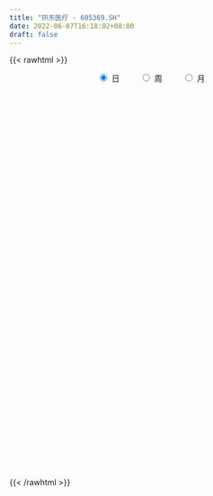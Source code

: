 ```yaml
---
title: "拱东医疗 - 605369.SH"
date: 2022-06-07T16:18:02+08:00
draft: false
---
```

{{< rawhtml >}}
    <div style="text-align: center">
        <label style="padding: 1rem;"><input style="margin-right: .5rem" type="radio" name="period" value="D" checked onclick="period_change(this)">日</label>
        <label style="padding: 1rem;"><input style="margin-right: .5rem" type="radio" name="period" value="W" onclick="period_change(this)">周</label>
        <label style="padding: 1rem;"><input style="margin-right: .5rem" type="radio" name="period" value="M" onclick="period_change(this)">月</label>
    </div>
    <div id="chart" style="height: 700px;"></div> 
    <script type="text/javascript">
        const D_v = [1142.6,1185.0,694.82,588.0,814.0,802.09,117603.72,66222.2,19959.0,67536.35,41932.9,37012.88,41382.17,48782.97,38833.4,29969.58,29676.24,22825.27,33069.15,36908.28,24056.22,26431.62,37462.7,40951.15,24761.29,27500.33,28787.0,18300.2,11248.0,15720.93,12581.15,19505.34,22812.45,18770.22,17239.33,14287.0,16188.94,22893.97,24198.86,12483.0,40494.05,28381.08,20302.55,12666.1,16524.04,8922.56,20833.8,10535.98,8396.98,12988.0,13394.0,8745.05,8777.05,8335.52,6508.28,6665.0,9018.52,12839.93,15386.0,12711.0,19374.0,11876.45,9723.22,27213.0,14856.0,17685.0,13622.0,15555.0,7321.23,6101.0,5815.23,8555.0,8159.0,8433.0,13809.0,7676.99,7349.0,5157.0,6199.25,22229.0,14642.0,10004.0,7385.0,5079.0,7742.0,16546.05,13286.0,9068.0,5765.0,5496.0,9099.0,5265.0,5439.0,5001.0,5481.0,8535.0,7320.0,9126.0,11624.0,9668.0,9823.0,11544.0,6812.76,18855.27,15903.0,9852.0,13140.0,12528.0,9685.0,16625.05,15174.0,29029.0,15538.0,10978.0,9025.0,9348.0,5173.0,6962.0,26172.0,19496.05,30215.99,14423.94,17869.05,14403.0,12132.0,13037.0,22497.76,12077.76,8648.0,14598.0,6980.0,10911.0,7917.0,23448.0,24414.0,25815.0,30642.55,35755.76,15447.0,24679.0,30457.0,34905.7,56353.38,34209.8,38366.0,44270.2,43423.38,28863.8,35872.38,23662.0,33808.9,28514.4,23522.6,16578.6,16334.2,13391.4,20105.4,23529.8,14804.1,12004.4,10776.1,25603.56,32958.76,32240.18,20680.62,19793.6,20377.66,22843.7,21720.9,23427.9,22626.96,21288.3,23026.0,21104.6,38496.8,25718.4,15410.2,12369.6,19241.31,15819.13,20985.31,20231.26,17720.8,13150.0,16367.6,16549.2,16242.66,8915.2,9312.8,12199.6,11797.0,10448.2,14255.8,19085.8,15414.6,10982.8,19761.4,13076.4,11642.2,17898.71,9222.0,5860.8,5643.0,7744.8,13956.85,10929.2,11703.0,8055.65,11110.8,7031.0,6183.4,5060.6,4953.9,11477.6,15164.4,9197.6,9415.4,10059.5,13698.34,5888.2,6632.2,4527.0,12084.54,14871.94,10041.63,11491.6,10345.6,10253.2,23646.98,14765.89,7460.0,8825.2,5346.6,7824.2,15715.58,7035.8,13733.8,5013.4,4074.4,6824.72,3908.2,3775.39,2437.99,7795.52,3628.1,3662.0,7221.99,2238.59,2103.4,4453.8,2347.02,3079.6,2796.6,3103.8,3140.1,1750.72,2238.6,5453.85,6605.61,4085.4,4798.8,4871.0,8133.0,9496.07,4996.27,3027.2,2087.0,1519.0,2057.8,8759.0,3416.6,3618.6,3012.8,2086.2,1520.4,2755.2,2319.8,4800.4,7273.92,5250.0,5535.3,17491.13,11420.82,5782.22,8832.4,6421.54,3341.8,3542.0,5889.0,6518.31,9692.6,4079.35,3324.1,23150.12,34768.48,26669.23,16940.23,13131.52,11468.21,5541.61,9678.36,11978.42,8287.05,11029.0,15473.4,11025.0,7154.0,8236.6,7449.0,6035.7,6096.7,6916.0,3840.6,11042.14,13683.0,13679.2,7906.48,7836.0,15140.8,17876.1,15265.5,13454.8,11370.8,9858.0,11168.2,12871.0,16384.8,6445.8,3991.0,6241.54,4913.0,5116.4,3399.4,3274.0,2949.6,4234.13,6906.0,2189.2,1718.73,3496.33,7543.2,6126.81,5815.0,4381.62,2709.6,2150.2,4396.09,6799.2,4309.4,2996.8,3149.4,2336.8,4563.4,6035.81,9415.73,8811.7,4757.5,8450.4,11348.67,5942.4,5711.1,12260.33,4264.36,1743.4,1725.8,5585.8,2728.6,2184.73,2923.93,2255.53,1878.0,1424.0,1716.4,2121.4,2891.4,3582.39,3262.6,1973.4,2992.2,2198.2,2518.2,6396.6,3196.4,5507.0,11468.8,17375.46,5292.0,4480.41,5144.14,2626.0,2802.47,6445.8,5918.4,1929.2,2090.0,2717.0,1381.0,2018.0,3821.76,2250.0,4782.6,2181.69,2448.8,2937.42,2807.0,2344.4,2767.71,1693.91,1972.0,2386.0,1357.4,1144.0,3566.48,2754.92]
const D_histogram = [0.0,0.291008547,0.777215146,1.391055927,2.0846460098,2.8254015401,3.5932060033,3.3460947922,2.5192357809,1.5350841801,0.695080592,0.1557167884,-0.0996456674,-0.1359463502,-0.2714086295,-0.5104433258,-0.5684049128,-0.6993542458,-0.6416778039,-0.5732726833,-0.5852998327,-0.6930009422,-0.5101042456,-0.4783234991,-0.4390886669,-0.3783687953,-0.5534775331,-0.7491717731,-0.8054036173,-0.8696334218,-0.8282279446,-0.9187299218,-0.7730023252,-0.652928517,-0.5128970127,-0.4469383544,-0.3353959774,-0.1505876313,-0.1972365225,-0.2341773321,-0.0200559459,0.2189939141,0.3004556023,0.2724453322,0.0815792271,-0.0515706695,-0.3041827297,-0.4518097982,-0.4859369122,-0.3796575349,-0.3374989166,-0.262942254,-0.1841517426,-0.2353298272,-0.3111436684,-0.3160286687,-0.3661015551,-0.2266106598,-0.0299839011,0.0148022442,0.185397957,0.1925487278,0.1832336855,-0.0162969382,-0.1860698036,-0.4472062492,-0.6870814755,-1.0162762529,-1.1349072021,-1.1427496116,-0.9983641615,-0.79576752,-0.6529221664,-0.4616303745,-0.4952851588,-0.4372954148,-0.3430531886,-0.2519450602,-0.1733848949,0.1233309656,0.3705539951,0.4733959143,0.45119267,0.4311593678,0.4125536225,0.5442110263,0.5315266289,0.505682617,0.4373311082,0.3021652219,0.0919513502,0.0427056191,0.0891776882,0.0334602641,-0.0202835309,0.0130362385,0.0863858409,0.182697899,0.2955952563,0.3657090759,0.4976717848,0.5052712584,0.5176115892,0.6797919122,0.6635472972,0.6579766901,0.7989257398,0.8259423717,0.7980331011,0.5330395157,0.5035413751,0.3871968827,0.0837890962,-0.2369128575,-0.3385899411,-0.4985485012,-0.5974468007,-0.5475048054,-0.1950444739,0.0296916394,0.5001194172,0.7432771081,0.7185027697,0.5401329873,0.452939558,0.4092014139,0.5701971259,0.6028024377,0.5371739384,0.2851932645,0.1172319964,0.0953475688,-0.052305234,0.1560123712,0.46321213,0.6250529959,1.0107090446,1.0144354685,-0.7623755207,-1.9948645962,-2.3920017865,-2.1595140752,-1.9423445528,-1.7002520819,-1.0544081898,-0.6764352048,-0.1100210641,0.1430114554,0.2638896609,0.4130606876,0.2278648345,-0.1558022486,-0.3823854412,-0.500314802,-0.5000618406,-0.5177817969,-0.306617905,0.0255098767,0.2404880763,0.2381189898,0.2975752398,0.7685116002,1.4307117386,2.0918548375,2.1538666956,2.2648785977,2.3254218041,2.441584824,2.7596444008,2.4665279972,2.5754668747,2.8450533676,3.5023151917,2.9101898453,1.9939783933,1.2059383511,0.5521116884,0.0358453241,-0.0570652268,-0.1183020305,0.4564429982,0.8153462612,0.9487301922,0.7031411844,0.136202542,-0.1541042218,0.0470418381,-0.1034562608,-0.5032471943,-0.6836354858,-0.7288937654,-0.7734897373,-1.5972507652,-1.4183602512,-1.1104827231,-1.1878343038,-0.8189433417,-0.7851608684,-0.5963622593,-0.723544433,-1.0206775601,-1.1447776906,-1.2719247618,-1.3544031179,-1.7518323528,-1.8814981391,-2.4448989462,-2.6898359659,-2.4845372499,-2.1399849862,-2.1029654665,-1.980156746,-1.8131597943,-1.8643189828,-2.1161208111,-2.2580403902,-1.8858179537,-1.3016439363,-0.4929404003,0.0048762451,0.4310608585,0.6250127294,0.9081499907,1.4159839481,1.6748730084,1.4195531386,0.9037782218,0.4233170529,0.749918153,0.2744232543,-0.2047056963,-0.7058396445,-1.1424709235,-1.3944794689,-1.0421303442,-0.9020741887,-0.2538921847,0.0807634706,0.1890542496,-0.0063588647,-0.1125587826,-0.2087101858,-0.28475097,0.094875731,0.0150204232,0.1548439741,0.3238433664,0.2941248717,0.3111345401,0.3526408191,0.3127095659,0.1784430143,0.0389057634,-0.1554212114,-0.2069840435,-0.2973546969,-0.3364348002,-0.4279817332,-0.6270496166,-0.7827275295,-0.6325921969,-0.6162959024,-0.2378896463,-0.2880764724,-0.2609088235,-0.2020408134,-0.1112510348,-0.0930274728,-0.0948650482,-0.0872660047,-0.2628520138,-0.3596563916,-0.2754667962,-0.1913855799,-0.1636742475,-0.0172971705,0.0707407708,0.3299493656,0.8544119381,1.1538438388,1.2964570219,1.9359779942,2.0130025143,1.8386057448,1.5907084975,1.3520609293,1.177140985,0.9790896771,0.6419499714,0.5280420694,0.5486084367,0.395861503,0.2583764729,0.8001411356,1.8031546579,2.4189111333,2.3954949639,2.4139491069,2.0584224899,1.7996114984,1.7723442979,1.7076283084,1.6080916295,1.8258781697,1.6264542635,1.8047110931,1.65038122,1.2612886405,0.7897985601,0.1396079908,-0.283136104,-0.5615747155,-0.8287776105,-0.4374180752,-1.1569854525,-1.7430778803,-2.0506316986,-2.2636385378,-2.1547235192,-1.1996359901,-0.4781893425,0.0262628298,0.726858265,0.8157587576,0.2179889841,0.6023192507,-0.2119474157,-0.6947134001,-1.2606223622,-1.5901958038,-1.631398526,-1.9129180369,-1.7675412518,-1.7340724858,-1.56433116,-1.0937004106,-1.108873001,-1.0780469039,-1.0111668222,-0.6184798557,0.2017480177,0.6051252024,0.7872448604,0.5059985541,0.4488822223,0.3682913295,-0.0893028797,0.0935999088,0.3605512677,0.3201132805,0.0584055273,-0.2365063576,-0.4168921036,-0.9254363624,-1.7021552919,-2.3470938082,-2.3054903455,-1.5458751337,-0.9845323862,-0.9313862849,-0.9230152302,-0.5606901172,-0.5015796398,-0.411111866,-0.4758267483,-0.0972617706,0.141296891,0.1490865884,0.3241931752,0.3811014712,0.4940906281,0.5075456438,0.5626897766,0.5925655388,0.7849290276,0.7481753323,0.4161508315,0.2052452848,0.2410253102,0.1124624669,-0.0054104754,-0.5577535922,-1.0988320999,-1.6281467208,-2.6483161523,-3.1252898228,-3.6515067558,-4.0941850017,-3.7799654159,-3.3508288646,-2.7305063219,-1.6292738408,-0.6309902832,-0.0059499973,0.4347213397,0.9023063564,1.2051153051,1.3407148183,1.1660645347,1.0421315111,0.8685929594,0.6098151451,0.4763507834,0.5894380547,0.297764651,0.2373426159,0.4010721262,0.429040552,0.6343158436,0.875975729,0.9394284583,0.7874377478,0.9890456759,1.2348099517]
const D_fast = [0.0,0.3637606838,1.0442710692,2.005875832,3.2206274173,4.6677333326,6.3338392966,6.9232517836,6.7262017175,6.1258211618,5.4595877217,4.9591531151,4.6788792425,4.6085919721,4.4052775354,4.0386320078,3.8385691925,3.5327812981,3.430038289,3.3551252388,3.1967731311,2.9158217861,2.9711924213,2.8833922931,2.8128549585,2.7789826314,2.4655045103,2.082517327,1.8249345785,1.5432964186,1.3776449095,1.0574604519,1.0099374672,0.9667791462,0.9785863973,0.932810467,0.9605038496,1.1076652879,1.0117072661,0.9162221235,1.1253295232,1.4191278618,1.5757034505,1.6158045135,1.4453332151,1.2992906512,0.9706329086,0.7100533904,0.5544420484,0.565807042,0.5235909311,0.5324120302,0.565164606,0.4551540645,0.3015543062,0.2176621388,0.0760638636,0.158902094,0.3480328774,0.3965195838,0.6134647858,0.6687527386,0.7052461176,0.5016412594,0.2853509431,-0.0875870648,-0.49923266,-1.0824965006,-1.4848542503,-1.7783840627,-1.883589653,-1.8799348915,-1.9003200795,-1.8244358813,-1.9819119552,-2.0332460649,-2.0247671359,-1.9966452725,-1.9614313309,-1.633882729,-1.2940212007,-1.072830303,-0.9822353797,-0.8944788401,-0.8099461797,-0.5422360193,-0.4220387595,-0.3214621171,-0.2804808489,-0.3401054297,-0.5273314639,-0.5659007902,-0.497134299,-0.5444866572,-0.6033013349,-0.5667225059,-0.4717764432,-0.3297899104,-0.1429937391,0.0185473495,0.2749280047,0.4088452928,0.550588521,0.882716822,1.0323590313,1.1912825967,1.5319630813,1.7654653062,1.9370643109,1.8053306044,1.9017178075,1.8821725358,1.5997120234,1.2197818553,1.0334572865,0.7488616011,0.5006016014,0.4136673954,0.7173666084,0.9495256316,1.5449832636,1.9739602316,2.1288115856,2.0854750501,2.1115165103,2.1700787197,2.4736237132,2.6569296344,2.7255946196,2.5449122619,2.4062589929,2.4082114575,2.2474823461,2.4948030441,2.9178058355,3.2359099503,3.8742432602,4.1315785512,2.1641736819,0.4329684573,-0.5621691796,-0.8695599872,-1.1379766029,-1.3209471525,-0.9387053079,-0.7298411241,-0.1909322494,0.0978531339,0.2847037547,0.5371399532,0.4089103087,-0.0137073365,-0.3358868894,-0.5788949507,-0.7036574494,-0.8508228549,-0.7163134393,-0.3778081884,-0.1027079697,-0.0455473088,0.0883027511,0.7513670117,1.7712450846,2.9553518929,3.5558304249,4.2330619764,4.8749606339,5.6015198597,6.6094905368,6.9330061324,7.6858117286,8.6666615635,10.1995021855,10.3349243004,9.9172074468,9.4306519923,8.9148532517,8.4075482184,8.3003713608,8.2095590494,8.8984148277,9.461154656,9.831721135,9.7619174233,9.2290294165,8.9001965973,9.1131031167,8.9367409525,8.4111382205,8.0598410575,7.8323593366,7.5943909303,6.3713172111,6.1956176623,6.2258745097,5.8515643529,6.0157194797,5.8532117359,5.8929197801,5.5848514982,5.032548981,4.6222544279,4.1771261663,3.7560470307,2.9206597076,2.3206193865,1.1459938428,0.2285978317,-0.1872377648,-0.3776817476,-0.8664035946,-1.2386340605,-1.5249270574,-2.0421659916,-2.8229980227,-3.5294276993,-3.6286597513,-3.369896718,-2.684428282,-2.1853925754,-1.6514427474,-1.3012376941,-0.7910629351,0.0707670093,0.7483743217,0.8479427366,0.5581123752,0.1834804696,0.6975611079,0.2906720228,-0.2396333518,-0.9172272111,-1.639476221,-2.2401046337,-2.148288095,-2.2337504867,-1.6490415288,-1.2941950059,-1.1386406646,-1.335643495,-1.4699831086,-1.6183120582,-1.7655405849,-1.3621949511,-1.4382951531,-1.2597606088,-1.0098003748,-0.9659876515,-0.8711943482,-0.7415278643,-0.7032817261,-0.7929375241,-0.9227483342,-1.1559306118,-1.2592394548,-1.4239487825,-1.5471375858,-1.7456799521,-2.1015102397,-2.4528700349,-2.4608827515,-2.5986604327,-2.2797265881,-2.4019325323,-2.4399920894,-2.4316342826,-2.3686572627,-2.3736905689,-2.3992444063,-2.413461864,-2.6547608766,-2.8414793522,-2.8261564559,-2.7899216345,-2.8031288641,-2.6610760797,-2.5553529457,-2.2136570094,-1.4755914524,-0.8876985921,-0.4209711534,0.7025443174,1.2828194661,1.5680741328,1.7178540098,1.817221674,1.9365869759,1.9833080873,1.8066558745,1.8247584898,1.9824769663,1.9286954084,1.8558044965,2.5976044431,4.0514066298,5.2718908886,5.8473484601,6.4692898799,6.6283688853,6.8194607684,7.2352796424,7.5974707301,7.8999569585,8.5742130411,8.7814027008,9.4108373037,9.6691027356,9.5953323162,9.3212918758,8.7060033043,8.2124751835,7.7936428931,7.3192455955,7.601250612,6.5924368715,5.5705749737,4.7503632307,3.9714467571,3.5416808959,4.1968594275,4.7987587394,5.3097766192,6.1920866206,6.4849268026,5.9416542751,6.4765643544,5.6093108342,4.9528664997,4.071801947,3.3446795545,2.8956272008,2.1358781806,1.8393696528,1.4393202973,1.2179788331,1.4151844799,1.1227936392,0.8841080104,0.6981963865,0.936263389,1.8069282669,2.3615867523,2.7405176254,2.5857709575,2.6408751813,2.6523571209,2.1724371918,2.3787399575,2.7358291333,2.7754194662,2.5283130948,2.1742746205,1.8896658486,1.1497624992,-0.0524952532,-1.2842072216,-1.8189763453,-1.4458299169,-1.130620266,-1.3103207359,-1.5327034888,-1.310550905,-1.3768353376,-1.3891455303,-1.5728170997,-1.2185675646,-0.9446846802,-0.8996233357,-0.6434684552,-0.4912847914,-0.2547729774,-0.1144315508,0.0813850262,0.2594021731,0.6479979187,0.7982880565,0.5703012636,0.4107070382,0.506743391,0.4062961645,0.2870706033,-0.4047109116,-1.2204974442,-2.1568487453,-3.8390972149,-5.0973933411,-6.5364869631,-8.0027114594,-8.6334832276,-9.0420538924,-9.1043579302,-8.4104439093,-7.5699079224,-6.9463551359,-6.397003464,-5.7038418582,-5.0997540832,-4.6289758654,-4.5121100153,-4.3755101611,-4.331900473,-4.4382245011,-4.4526011669,-4.1921543819,-4.4093866229,-4.410473004,-4.1464754621,-4.0112468984,-3.6473926459,-3.1867388282,-2.8884289844,-2.8435602579,-2.3946909109,-1.8402241471]
const D_slow = [0.0,0.0727521368,0.2670559232,0.614819905,1.1359814074,1.8423317925,2.7406332933,3.5771569914,4.2069659366,4.5907369816,4.7645071296,4.8034363267,4.7785249099,4.7445383223,4.6766861649,4.5490753335,4.4069741053,4.2321355439,4.0717160929,3.9283979221,3.7820729639,3.6088227283,3.4812966669,3.3617157921,3.2519436254,3.1573514266,3.0189820433,2.8316891001,2.6303381958,2.4129298403,2.2058728542,1.9761903737,1.7829397924,1.6197076632,1.49148341,1.3797488214,1.295899827,1.2582529192,1.2089437886,1.1503994556,1.1453854691,1.2001339476,1.2752478482,1.3433591813,1.363753988,1.3508613207,1.2748156382,1.1618631887,1.0403789606,0.9454645769,0.8610898477,0.7953542842,0.7493163486,0.6904838918,0.6126979747,0.5336908075,0.4421654187,0.3855127538,0.3780167785,0.3817173396,0.4280668288,0.4762040108,0.5220124321,0.5179381976,0.4714207467,0.3596191844,0.1878488155,-0.0662202477,-0.3499470482,-0.6356344511,-0.8852254915,-1.0841673715,-1.2473979131,-1.3628055067,-1.4866267964,-1.5959506501,-1.6817139473,-1.7447002123,-1.788046436,-1.7572136946,-1.6645751959,-1.5462262173,-1.4334280498,-1.3256382078,-1.2224998022,-1.0864470456,-0.9535653884,-0.8271447342,-0.7178119571,-0.6422706516,-0.6192828141,-0.6086064093,-0.5863119873,-0.5779469213,-0.583017804,-0.5797587444,-0.5581622841,-0.5124878094,-0.4385889953,-0.3471617264,-0.2227437802,-0.0964259656,0.0329769317,0.2029249098,0.3688117341,0.5333059066,0.7330373416,0.9395229345,1.1390312098,1.2722910887,1.3981764325,1.4949756531,1.5159229272,1.4566947128,1.3720472275,1.2474101022,1.0980484021,0.9611722007,0.9124110823,0.9198339921,1.0448638464,1.2306831235,1.4103088159,1.5453420627,1.6585769522,1.7608773057,1.9034265872,2.0541271966,2.1884206812,2.2597189974,2.2890269965,2.3128638887,2.2997875802,2.338790673,2.4545937055,2.6108569544,2.8635342156,3.1171430827,2.9265492025,2.4278330535,1.8298326069,1.2899540881,0.8043679499,0.3793049294,0.1157028819,-0.0534059193,-0.0809111853,-0.0451583215,0.0208140938,0.1240792657,0.1810454743,0.1420949121,0.0464985518,-0.0785801487,-0.2035956088,-0.3330410581,-0.4096955343,-0.4033180651,-0.343196046,-0.2836662986,-0.2092724886,-0.0171445886,0.3405333461,0.8634970554,1.4019637293,1.9681833787,2.5495388298,3.1599350358,3.849846136,4.4664781353,5.1103448539,5.8216081958,6.6971869938,7.4247344551,7.9232290534,8.2247136412,8.3627415633,8.3717028943,8.3574365876,8.32786108,8.4419718295,8.6458083948,8.8829909429,9.058776239,9.0928268745,9.054300819,9.0660612786,9.0401972133,8.9143854148,8.7434765433,8.561253102,8.3678806676,7.9685679763,7.6139779135,7.3363572327,7.0393986568,6.8346628214,6.6383726043,6.4892820394,6.3083959312,6.0532265412,5.7670321185,5.4490509281,5.1104501486,4.6724920604,4.2021175256,3.5908927891,2.9184337976,2.2972994851,1.7623032386,1.2365618719,0.7415226854,0.2882327369,-0.1778470088,-0.7068772116,-1.2713873091,-1.7428417976,-2.0682527817,-2.1914878817,-2.1902688204,-2.0825036058,-1.9262504235,-1.6992129258,-1.3452169388,-0.9264986867,-0.571610402,-0.3456658466,-0.2398365833,-0.0523570451,0.0162487685,-0.0349276556,-0.2113875667,-0.4970052976,-0.8456251648,-1.1061577508,-1.331676298,-1.3951493442,-1.3749584765,-1.3276949141,-1.3292846303,-1.357424326,-1.4096018724,-1.4807896149,-1.4570706821,-1.4533155763,-1.4146045828,-1.3336437412,-1.2601125233,-1.1823288883,-1.0941686835,-1.015991292,-0.9713805384,-0.9616540976,-1.0005094004,-1.0522554113,-1.1265940855,-1.2107027856,-1.3176982189,-1.4744606231,-1.6701425054,-1.8282905547,-1.9823645303,-2.0418369418,-2.1138560599,-2.1790832658,-2.2295934692,-2.2574062279,-2.2806630961,-2.3043793581,-2.3261958593,-2.3919088627,-2.4818229606,-2.5506896597,-2.5985360547,-2.6394546165,-2.6437789092,-2.6260937165,-2.5436063751,-2.3300033906,-2.0415424309,-1.7174281754,-1.2334336768,-0.7301830482,-0.270531612,0.1271455123,0.4651607447,0.7594459909,1.0042184102,1.1647059031,1.2967164204,1.4338685296,1.5328339053,1.5974280236,1.7974633075,2.248251972,2.8529797553,3.4518534963,4.055340773,4.5699463955,5.01984927,5.4629353445,5.8898424216,6.291865329,6.7483348714,7.1549484373,7.6061262106,8.0187215156,8.3340436757,8.5314933157,8.5663953135,8.4956112875,8.3552176086,8.148023206,8.0386686872,7.749422324,7.313652854,6.8009949293,6.2350852949,5.6964044151,5.3964954176,5.2769480819,5.2835137894,5.4652283556,5.669168045,5.7236652911,5.8742451037,5.8212582498,5.6475798998,5.3324243092,4.9348753583,4.5270257268,4.0487962175,3.6069109046,3.1733927831,2.7823099931,2.5088848905,2.2316666402,1.9621549143,1.7093632087,1.5547432448,1.6051802492,1.7564615498,1.9532727649,2.0797724034,2.191992959,2.2840657914,2.2617400715,2.2851400487,2.3752778656,2.4553061857,2.4699075675,2.4107809781,2.3065579522,2.0751988616,1.6496600386,1.0628865866,0.4865140002,0.1000452168,-0.1460878798,-0.378934451,-0.6096882585,-0.7498607878,-0.8752556978,-0.9780336643,-1.0969903514,-1.121305794,-1.0859815713,-1.0487099241,-0.9676616303,-0.8723862626,-0.7488636055,-0.6219771946,-0.4813047504,-0.3331633657,-0.1369311088,0.0501127242,0.1541504321,0.2054617533,0.2657180809,0.2938336976,0.2924810787,0.1530426807,-0.1216653443,-0.5287020245,-1.1907810626,-1.9721035183,-2.8849802072,-3.9085264577,-4.8535178117,-5.6912250278,-6.3738516083,-6.7811700685,-6.9389176393,-6.9404051386,-6.8317248037,-6.6061482146,-6.3048693883,-5.9696906837,-5.67817455,-5.4176416723,-5.2004934324,-5.0480396461,-4.9289519503,-4.7815924366,-4.7071512739,-4.6478156199,-4.5475475883,-4.4402874503,-4.2817084894,-4.0627145572,-3.8278574426,-3.6309980057,-3.3837365867,-3.0750340988]
const D_data = [['2020-09-16', 37.98, 45.58, 37.98, 45.58],['2020-09-17', 50.14, 50.14, 50.14, 50.14],['2020-09-18', 55.15, 55.15, 55.15, 55.15],['2020-09-21', 60.67, 60.67, 60.67, 60.67],['2020-09-22', 66.74, 66.74, 66.74, 66.74],['2020-09-23', 73.41, 73.41, 73.41, 73.41],['2020-09-24', 80.75, 80.75, 73.41, 80.75],['2020-09-25', 75.0, 72.68, 72.68, 76.15],['2020-09-28', 65.5, 65.41, 65.41, 67.39],['2020-09-29', 59.12, 60.78, 59.12, 63.1],['2020-09-30', 59.5, 59.2, 57.77, 60.6],['2020-10-09', 59.3, 60.25, 59.01, 61.44],['2020-10-12', 60.21, 62.36, 59.49, 63.24],['2020-10-13', 62.0, 64.9, 60.91, 66.48],['2020-10-14', 63.9, 63.7, 63.1, 66.38],['2020-10-15', 64.37, 61.73, 61.51, 64.87],['2020-10-16', 62.11, 63.4, 61.61, 63.97],['2020-10-19', 63.68, 62.08, 61.93, 63.83],['2020-10-20', 61.64, 64.3, 61.64, 65.0],['2020-10-21', 64.5, 64.86, 64.1, 67.4],['2020-10-22', 64.47, 64.09, 64.02, 65.68],['2020-10-23', 64.51, 62.58, 61.7, 65.22],['2020-10-26', 62.5, 66.45, 62.0, 66.5],['2020-10-27', 67.8, 65.23, 65.1, 68.19],['2020-10-28', 65.08, 65.62, 63.92, 66.2],['2020-10-29', 64.74, 66.29, 64.31, 67.55],['2020-10-30', 65.94, 63.09, 62.88, 65.96],['2020-11-02', 62.68, 61.72, 61.02, 63.45],['2020-11-03', 61.99, 62.55, 61.32, 62.89],['2020-11-04', 62.68, 61.81, 61.77, 63.19],['2020-11-05', 62.08, 62.72, 62.02, 63.18],['2020-11-06', 62.49, 60.53, 60.02, 62.75],['2020-11-09', 60.4, 63.23, 60.34, 63.38],['2020-11-10', 62.98, 63.3, 62.27, 63.5],['2020-11-11', 62.33, 64.01, 62.28, 64.38],['2020-11-12', 64.6, 63.46, 62.36, 64.6],['2020-11-13', 63.32, 64.39, 62.61, 64.45],['2020-11-16', 64.4, 66.1, 64.0, 66.5],['2020-11-17', 65.8, 63.61, 63.1, 66.1],['2020-11-18', 63.03, 63.5, 62.88, 63.65],['2020-11-19', 63.2, 67.19, 62.5, 69.6],['2020-11-20', 66.85, 68.98, 66.6, 69.6],['2020-11-23', 69.33, 68.26, 68.12, 70.7],['2020-11-24', 67.57, 67.45, 67.0, 68.77],['2020-11-25', 67.48, 65.15, 65.0, 67.49],['2020-11-26', 65.15, 65.2, 64.7, 65.68],['2020-11-27', 64.86, 62.7, 61.61, 65.95],['2020-11-30', 62.52, 62.8, 61.31, 63.3],['2020-12-01', 62.5, 63.51, 62.5, 63.84],['2020-12-02', 63.45, 65.26, 63.22, 65.55],['2020-12-03', 65.07, 64.7, 64.69, 66.5],['2020-12-04', 64.06, 65.3, 63.69, 65.5],['2020-12-07', 65.35, 65.7, 65.0, 66.23],['2020-12-08', 65.16, 64.08, 63.91, 65.98],['2020-12-09', 64.08, 63.3, 63.3, 64.4],['2020-12-10', 63.21, 63.8, 62.9, 64.09],['2020-12-11', 63.75, 62.88, 61.77, 63.79],['2020-12-14', 62.3, 65.32, 62.3, 65.78],['2020-12-15', 65.49, 66.9, 65.1, 67.3],['2020-12-16', 66.2, 65.7, 65.42, 67.7],['2020-12-17', 65.68, 68.0, 65.52, 68.2],['2020-12-18', 68.0, 66.65, 66.51, 68.08],['2020-12-21', 66.97, 66.66, 65.6, 67.29],['2020-12-22', 66.81, 63.85, 63.39, 68.25],['2020-12-23', 63.0, 63.21, 62.36, 63.95],['2020-12-24', 62.94, 60.7, 60.56, 63.57],['2020-12-25', 59.98, 59.19, 58.88, 60.49],['2020-12-28', 59.0, 55.85, 55.69, 59.0],['2020-12-29', 55.84, 56.38, 55.18, 56.76],['2020-12-30', 56.18, 56.44, 55.8, 56.68],['2020-12-31', 56.41, 57.75, 56.04, 57.96],['2021-01-04', 57.95, 58.56, 57.92, 59.86],['2021-01-05', 58.51, 58.0, 57.45, 58.51],['2021-01-06', 57.94, 58.88, 57.72, 59.43],['2021-01-07', 58.86, 55.9, 54.81, 58.88],['2021-01-08', 55.81, 56.52, 54.13, 56.95],['2021-01-11', 56.08, 56.84, 55.13, 57.5],['2021-01-12', 56.49, 56.82, 56.01, 57.45],['2021-01-13', 56.7, 56.7, 55.73, 56.85],['2021-01-14', 59.6, 60.18, 59.01, 62.0],['2021-01-15', 58.01, 60.99, 57.82, 61.0],['2021-01-18', 60.7, 60.24, 60.02, 61.48],['2021-01-19', 60.35, 59.05, 58.98, 60.51],['2021-01-20', 59.08, 59.12, 58.6, 59.68],['2021-01-21', 59.99, 59.19, 59.0, 61.15],['2021-01-22', 59.01, 61.6, 58.0, 61.6],['2021-01-25', 61.98, 60.4, 59.71, 62.98],['2021-01-26', 59.91, 60.42, 59.51, 61.99],['2021-01-27', 60.31, 59.9, 59.4, 60.69],['2021-01-28', 59.6, 58.71, 58.69, 59.88],['2021-01-29', 58.92, 56.9, 56.27, 59.15],['2021-02-01', 56.76, 58.18, 55.81, 58.49],['2021-02-02', 58.18, 59.34, 57.91, 59.67],['2021-02-03', 59.01, 58.0, 57.81, 59.49],['2021-02-04', 57.77, 57.65, 56.51, 57.87],['2021-02-05', 57.67, 58.6, 57.25, 59.77],['2021-02-08', 58.56, 59.35, 58.01, 59.9],['2021-02-09', 59.38, 60.13, 59.02, 60.5],['2021-02-10', 60.1, 61.03, 59.9, 62.08],['2021-02-18', 61.0, 61.2, 60.52, 61.75],['2021-02-19', 61.1, 62.83, 60.91, 62.99],['2021-02-22', 62.64, 62.03, 62.01, 63.86],['2021-02-23', 62.07, 62.55, 61.34, 62.98],['2021-02-24', 62.59, 65.4, 62.42, 67.25],['2021-02-25', 65.64, 64.14, 63.6, 67.32],['2021-02-26', 63.5, 64.81, 63.02, 65.85],['2021-03-01', 65.74, 67.69, 65.12, 67.69],['2021-03-02', 67.76, 67.49, 66.68, 68.5],['2021-03-03', 67.68, 67.6, 66.71, 68.01],['2021-03-04', 67.0, 64.54, 63.6, 67.26],['2021-03-05', 64.09, 67.3, 64.01, 67.5],['2021-03-08', 69.3, 66.38, 66.38, 69.88],['2021-03-09', 65.21, 63.3, 62.71, 65.78],['2021-03-10', 63.66, 61.54, 61.36, 63.97],['2021-03-11', 62.0, 63.11, 61.16, 63.63],['2021-03-12', 63.12, 61.52, 61.1, 63.12],['2021-03-15', 61.25, 61.31, 60.8, 61.52],['2021-03-16', 61.3, 62.73, 61.23, 62.82],['2021-03-17', 62.31, 67.45, 62.18, 68.68],['2021-03-18', 67.85, 67.48, 67.12, 68.88],['2021-03-19', 66.8, 72.8, 66.77, 73.96],['2021-03-22', 72.1, 72.55, 71.08, 72.8],['2021-03-23', 71.88, 70.56, 69.69, 74.38],['2021-03-24', 69.92, 68.8, 67.27, 71.49],['2021-03-25', 68.2, 69.85, 68.2, 70.79],['2021-03-26', 69.9, 70.63, 69.82, 71.25],['2021-03-29', 71.5, 74.17, 70.25, 74.28],['2021-03-30', 74.0, 73.84, 72.68, 74.98],['2021-03-31', 73.07, 73.28, 73.07, 74.5],['2021-04-01', 73.1, 70.73, 69.98, 73.1],['2021-04-02', 70.82, 71.13, 70.5, 71.69],['2021-04-06', 70.86, 72.86, 69.59, 73.0],['2021-04-07', 72.09, 71.17, 70.18, 72.74],['2021-04-08', 72.36, 76.17, 72.0, 78.18],['2021-04-09', 75.94, 79.4, 75.42, 80.18],['2021-04-12', 80.1, 79.65, 78.09, 82.58],['2021-04-13', 79.0, 84.99, 78.18, 85.9],['2021-04-14', 85.08, 82.5, 76.6, 85.18],['2021-04-15', 56.0, 55.9, 55.4, 57.75],['2021-04-16', 54.82, 53.83, 53.08, 55.99],['2021-04-19', 54.03, 58.42, 54.03, 58.82],['2021-04-20', 60.0, 64.26, 58.58, 64.26],['2021-04-21', 66.0, 63.79, 62.58, 68.15],['2021-04-22', 64.31, 63.97, 61.2, 64.86],['2021-04-23', 64.53, 70.37, 63.0, 70.37],['2021-04-26', 72.39, 69.1, 68.7, 74.59],['2021-04-27', 69.86, 73.7, 68.46, 75.5],['2021-04-28', 72.41, 72.0, 69.12, 73.42],['2021-04-29', 71.0, 71.52, 69.99, 75.34],['2021-04-30', 70.13, 72.89, 70.1, 73.36],['2021-05-06', 73.0, 68.88, 66.7, 73.0],['2021-05-07', 69.68, 64.9, 64.6, 70.7],['2021-05-10', 66.22, 65.01, 64.52, 67.87],['2021-05-11', 66.12, 65.08, 62.86, 66.5],['2021-05-12', 64.36, 65.82, 63.8, 68.12],['2021-05-13', 65.71, 65.1, 63.2, 66.35],['2021-05-14', 65.1, 68.11, 64.89, 69.36],['2021-05-17', 68.08, 70.93, 67.0, 72.7],['2021-05-18', 70.0, 71.0, 68.88, 71.68],['2021-05-19', 70.13, 69.0, 68.95, 72.0],['2021-05-20', 69.05, 70.11, 68.18, 70.87],['2021-05-21', 70.05, 77.12, 69.97, 77.12],['2021-05-24', 80.2, 83.5, 76.24, 84.68],['2021-05-25', 86.83, 88.58, 84.86, 90.43],['2021-05-26', 88.04, 84.9, 84.6, 88.46],['2021-05-27', 84.76, 88.0, 84.25, 89.22],['2021-05-28', 86.88, 90.0, 86.03, 92.88],['2021-05-31', 88.11, 93.5, 87.92, 94.9],['2021-06-01', 93.3, 99.8, 92.14, 102.7],['2021-06-02', 99.76, 94.9, 92.38, 101.0],['2021-06-03', 94.7, 102.15, 92.5, 104.3],['2021-06-04', 101.72, 108.15, 101.02, 109.29],['2021-06-07', 105.98, 118.97, 105.12, 118.97],['2021-06-08', 121.4, 107.07, 107.07, 124.8],['2021-06-09', 99.79, 101.98, 99.23, 107.85],['2021-06-10', 101.91, 101.4, 97.16, 104.99],['2021-06-11', 101.9, 101.06, 98.12, 102.98],['2021-06-15', 99.99, 101.04, 99.36, 102.86],['2021-06-16', 101.48, 105.88, 101.48, 109.07],['2021-06-17', 103.23, 106.98, 100.98, 107.94],['2021-06-18', 107.0, 117.68, 106.5, 117.68],['2021-06-21', 116.0, 119.24, 115.0, 125.18],['2021-06-22', 120.52, 119.71, 112.11, 120.87],['2021-06-23', 119.71, 116.6, 113.77, 120.09],['2021-06-24', 115.94, 112.0, 112.0, 119.77],['2021-06-25', 112.14, 114.43, 107.78, 115.4],['2021-06-28', 114.43, 121.6, 113.0, 122.29],['2021-06-29', 119.15, 118.6, 116.38, 122.91],['2021-06-30', 118.42, 115.02, 114.0, 119.0],['2021-07-01', 114.12, 116.98, 114.12, 120.8],['2021-07-02', 116.8, 118.73, 115.1, 121.99],['2021-07-05', 117.5, 119.1, 117.1, 124.0],['2021-07-06', 119.11, 107.19, 107.19, 119.97],['2021-07-07', 106.88, 117.91, 100.0, 117.91],['2021-07-08', 119.8, 120.9, 115.51, 123.0],['2021-07-09', 119.0, 116.8, 114.52, 120.89],['2021-07-12', 117.52, 123.37, 116.57, 126.5],['2021-07-13', 126.53, 120.58, 120.33, 128.6],['2021-07-14', 123.2, 123.51, 117.5, 126.78],['2021-07-15', 125.41, 120.1, 116.09, 125.41],['2021-07-16', 120.0, 117.0, 115.57, 120.15],['2021-07-19', 115.74, 118.0, 115.0, 119.6],['2021-07-20', 118.01, 117.11, 116.97, 119.69],['2021-07-21', 117.3, 116.8, 114.21, 117.3],['2021-07-22', 117.27, 111.0, 107.55, 117.27],['2021-07-23', 110.0, 112.1, 104.0, 112.48],['2021-07-26', 111.65, 103.6, 101.06, 111.65],['2021-07-27', 103.58, 103.8, 103.0, 107.68],['2021-07-28', 103.85, 107.63, 98.1, 109.71],['2021-07-29', 109.0, 109.3, 107.07, 111.33],['2021-07-30', 108.9, 104.99, 104.38, 109.3],['2021-08-02', 108.38, 105.0, 104.31, 108.38],['2021-08-03', 105.0, 104.89, 103.5, 107.33],['2021-08-04', 105.0, 101.0, 100.58, 106.48],['2021-08-05', 101.0, 96.0, 96.0, 101.41],['2021-08-06', 95.77, 94.41, 92.25, 96.98],['2021-08-09', 95.98, 99.6, 95.04, 100.7],['2021-08-10', 99.6, 103.3, 98.23, 104.31],['2021-08-11', 102.94, 108.87, 102.6, 111.88],['2021-08-12', 107.48, 108.01, 107.48, 110.79],['2021-08-13', 108.01, 109.49, 107.12, 110.69],['2021-08-16', 109.5, 108.4, 107.11, 110.28],['2021-08-17', 107.1, 111.17, 107.1, 114.33],['2021-08-18', 109.08, 116.85, 109.08, 118.48],['2021-08-19', 116.39, 116.89, 116.0, 119.87],['2021-08-20', 116.85, 111.59, 111.29, 117.85],['2021-08-23', 113.82, 107.1, 104.5, 114.0],['2021-08-24', 110.42, 105.33, 103.0, 110.42],['2021-08-25', 115.86, 115.48, 107.0, 115.86],['2021-08-26', 115.59, 105.43, 104.51, 115.81],['2021-08-27', 104.16, 102.82, 100.33, 104.5],['2021-08-30', 102.02, 99.5, 98.5, 102.35],['2021-08-31', 99.8, 96.97, 96.97, 101.6],['2021-09-01', 96.0, 96.3, 92.5, 97.84],['2021-09-02', 96.42, 103.03, 96.42, 105.5],['2021-09-03', 104.2, 100.75, 99.65, 104.48],['2021-09-06', 99.01, 108.6, 99.01, 109.8],['2021-09-07', 109.29, 107.07, 106.0, 109.68],['2021-09-08', 107.42, 105.35, 104.18, 108.07],['2021-09-09', 105.35, 101.19, 99.66, 105.35],['2021-09-10', 101.2, 101.25, 100.4, 102.49],['2021-09-13', 101.68, 100.5, 99.03, 101.8],['2021-09-14', 100.5, 99.88, 98.8, 100.97],['2021-09-15', 99.9, 106.13, 98.01, 106.8],['2021-09-16', 105.8, 101.02, 101.0, 105.8],['2021-09-17', 101.02, 103.8, 100.22, 104.44],['2021-09-22', 102.02, 105.0, 101.14, 106.88],['2021-09-23', 104.99, 102.95, 102.0, 105.0],['2021-09-24', 102.38, 103.57, 102.1, 105.3],['2021-09-27', 104.0, 104.14, 102.2, 107.2],['2021-09-28', 104.0, 103.24, 102.75, 105.0],['2021-09-29', 103.24, 101.64, 100.24, 103.98],['2021-09-30', 101.81, 100.78, 100.02, 102.8],['2021-10-08', 100.57, 99.0, 98.36, 101.48],['2021-10-11', 99.01, 99.83, 99.01, 101.88],['2021-10-12', 99.43, 98.6, 98.06, 100.98],['2021-10-13', 98.65, 98.47, 98.16, 100.38],['2021-10-14', 98.16, 96.97, 95.6, 100.0],['2021-10-15', 96.99, 94.21, 93.14, 97.0],['2021-10-18', 93.83, 93.0, 92.23, 94.77],['2021-10-19', 92.3, 96.0, 92.21, 97.2],['2021-10-20', 94.62, 94.0, 93.2, 97.78],['2021-10-21', 93.67, 98.98, 93.5, 100.75],['2021-10-22', 99.55, 93.99, 93.0, 99.88],['2021-10-25', 94.86, 94.37, 93.0, 97.37],['2021-10-26', 94.01, 94.5, 93.52, 95.5],['2021-10-27', 94.13, 94.86, 93.33, 95.2],['2021-10-28', 94.85, 93.84, 93.84, 95.33],['2021-10-29', 93.8, 93.23, 92.6, 94.3],['2021-11-01', 93.14, 92.96, 87.85, 93.72],['2021-11-02', 91.99, 89.73, 89.1, 92.66],['2021-11-03', 89.1, 89.38, 87.99, 89.81],['2021-11-04', 89.39, 91.0, 89.39, 92.49],['2021-11-05', 91.0, 90.9, 90.18, 91.9],['2021-11-08', 91.34, 89.98, 89.33, 91.55],['2021-11-09', 89.64, 91.49, 89.64, 91.78],['2021-11-10', 91.9, 91.04, 90.8, 92.45],['2021-11-11', 91.1, 93.92, 90.68, 94.64],['2021-11-12', 94.3, 99.5, 93.09, 99.86],['2021-11-15', 98.98, 99.41, 96.17, 102.0],['2021-11-16', 98.66, 99.36, 97.82, 102.0],['2021-11-17', 99.15, 108.8, 99.0, 109.3],['2021-11-18', 108.63, 105.14, 103.18, 108.63],['2021-11-19', 104.12, 103.2, 101.52, 106.56],['2021-11-22', 102.32, 102.5, 98.01, 103.8],['2021-11-23', 102.84, 102.52, 102.32, 107.5],['2021-11-24', 101.74, 103.3, 101.48, 103.99],['2021-11-25', 103.3, 102.99, 101.6, 105.12],['2021-11-26', 102.25, 100.6, 99.8, 104.66],['2021-11-29', 102.3, 102.82, 101.02, 104.34],['2021-11-30', 102.99, 104.88, 100.68, 107.2],['2021-12-01', 104.91, 102.94, 102.22, 106.5],['2021-12-02', 103.63, 102.83, 102.4, 104.5],['2021-12-03', 102.83, 113.11, 102.22, 113.11],['2021-12-06', 116.0, 124.42, 115.37, 124.42],['2021-12-07', 121.91, 126.02, 121.01, 129.86],['2021-12-08', 123.27, 122.0, 117.58, 124.42],['2021-12-09', 121.37, 124.98, 119.6, 126.68],['2021-12-10', 124.97, 121.79, 118.28, 125.0],['2021-12-13', 122.62, 123.57, 120.12, 123.7],['2021-12-14', 123.61, 127.88, 121.42, 128.27],['2021-12-15', 128.04, 129.37, 122.88, 132.3],['2021-12-16', 128.73, 130.69, 127.0, 134.6],['2021-12-17', 130.85, 137.3, 129.2, 138.83],['2021-12-20', 137.25, 134.5, 132.16, 145.06],['2021-12-21', 133.36, 141.61, 130.01, 143.0],['2021-12-22', 141.0, 140.01, 138.32, 143.41],['2021-12-23', 140.96, 137.93, 133.5, 141.24],['2021-12-24', 137.48, 136.59, 134.31, 140.48],['2021-12-27', 137.52, 132.9, 131.5, 138.5],['2021-12-28', 133.32, 134.0, 131.63, 136.64],['2021-12-29', 134.02, 134.77, 134.0, 140.97],['2021-12-30', 135.42, 134.05, 132.11, 136.28],['2021-12-31', 133.94, 143.29, 131.8, 145.58],['2022-01-04', 141.0, 128.96, 128.96, 142.89],['2022-01-05', 125.17, 127.0, 123.77, 128.8],['2022-01-06', 126.98, 127.55, 123.8, 130.8],['2022-01-07', 127.7, 126.52, 125.0, 129.88],['2022-01-10', 126.94, 129.35, 126.94, 138.5],['2022-01-11', 128.87, 142.29, 128.87, 142.29],['2022-01-12', 144.65, 144.0, 135.22, 146.62],['2022-01-13', 141.12, 145.18, 139.68, 147.99],['2022-01-14', 144.0, 151.98, 141.43, 154.79],['2022-01-17', 155.29, 147.87, 142.37, 155.29],['2022-01-18', 140.36, 139.11, 138.0, 145.6],['2022-01-19', 139.42, 152.0, 139.0, 153.01],['2022-01-20', 149.0, 136.8, 136.8, 152.0],['2022-01-21', 134.8, 137.89, 134.77, 140.43],['2022-01-24', 136.24, 134.0, 132.16, 136.24],['2022-01-25', 135.0, 134.12, 134.1, 143.9],['2022-01-26', 135.33, 136.11, 131.41, 138.2],['2022-01-27', 137.23, 131.41, 131.31, 138.0],['2022-01-28', 132.38, 135.46, 131.5, 138.68],['2022-02-07', 136.7, 133.62, 132.2, 141.0],['2022-02-08', 133.0, 134.98, 130.66, 135.2],['2022-02-09', 134.88, 139.8, 133.53, 141.06],['2022-02-10', 138.5, 134.4, 132.2, 138.96],['2022-02-11', 133.49, 134.44, 132.2, 134.5],['2022-02-14', 134.43, 134.58, 133.22, 136.0],['2022-02-15', 135.8, 139.49, 133.5, 139.6],['2022-02-16', 139.68, 148.2, 139.68, 149.69],['2022-02-17', 150.63, 146.86, 146.41, 153.5],['2022-02-18', 147.88, 146.5, 140.25, 147.88],['2022-02-21', 145.61, 141.23, 140.89, 145.61],['2022-02-22', 141.62, 143.81, 139.48, 144.5],['2022-02-23', 143.57, 143.79, 143.03, 145.12],['2022-02-24', 142.0, 138.04, 134.01, 142.6],['2022-02-25', 137.99, 145.65, 137.86, 147.5],['2022-02-28', 146.46, 148.44, 143.78, 149.58],['2022-03-01', 147.5, 145.82, 144.61, 149.48],['2022-03-02', 144.0, 142.73, 141.0, 145.77],['2022-03-03', 142.73, 141.08, 140.58, 145.87],['2022-03-04', 141.08, 141.3, 139.0, 143.7],['2022-03-07', 140.05, 135.09, 133.58, 141.1],['2022-03-08', 135.37, 127.45, 124.02, 139.96],['2022-03-09', 125.85, 123.81, 120.26, 128.45],['2022-03-10', 125.91, 129.02, 125.91, 129.88],['2022-03-11', 127.6, 138.69, 124.03, 139.97],['2022-03-14', 140.03, 138.77, 132.0, 140.87],['2022-03-15', 136.92, 133.26, 132.08, 137.03],['2022-03-16', 134.08, 132.05, 124.51, 135.09],['2022-03-17', 132.01, 136.8, 129.12, 138.96],['2022-03-18', 136.7, 133.6, 131.53, 136.7],['2022-03-21', 134.04, 133.9, 131.12, 135.18],['2022-03-22', 133.0, 131.52, 131.0, 133.9],['2022-03-23', 131.94, 137.54, 130.55, 139.0],['2022-03-24', 136.66, 137.32, 136.02, 139.66],['2022-03-25', 137.33, 135.06, 134.0, 138.0],['2022-03-28', 134.33, 137.7, 133.0, 138.03],['2022-03-29', 137.7, 137.0, 136.36, 140.63],['2022-03-30', 136.53, 138.4, 136.0, 139.98],['2022-03-31', 137.99, 137.8, 136.51, 139.38],['2022-04-01', 137.05, 138.86, 136.88, 141.29],['2022-04-06', 137.33, 139.18, 137.33, 142.5],['2022-04-07', 138.61, 142.34, 138.61, 143.92],['2022-04-08', 142.34, 140.5, 140.0, 145.37],['2022-04-11', 140.0, 136.28, 135.5, 140.95],['2022-04-12', 135.91, 136.6, 135.2, 138.69],['2022-04-13', 136.01, 139.43, 136.0, 141.28],['2022-04-14', 138.0, 137.3, 136.33, 140.07],['2022-04-15', 136.93, 136.85, 136.0, 139.0],['2022-04-18', 136.7, 129.39, 127.02, 136.7],['2022-04-19', 129.07, 125.9, 125.55, 130.98],['2022-04-20', 125.9, 122.0, 120.72, 127.81],['2022-04-21', 120.58, 109.8, 109.8, 121.87],['2022-04-22', 105.55, 110.0, 98.82, 117.58],['2022-04-25', 107.27, 103.59, 102.02, 113.26],['2022-04-26', 104.28, 98.41, 98.03, 105.28],['2022-04-27', 96.72, 103.76, 96.0, 103.98],['2022-04-28', 103.97, 103.6, 101.0, 104.47],['2022-04-29', 103.8, 105.54, 103.6, 107.28],['2022-05-05', 107.28, 113.55, 105.36, 115.5],['2022-05-06', 112.0, 116.07, 110.0, 118.8],['2022-05-09', 116.99, 114.55, 113.55, 116.99],['2022-05-10', 113.77, 114.32, 111.54, 115.0],['2022-05-11', 114.45, 116.7, 113.0, 117.57],['2022-05-12', 114.95, 116.65, 114.77, 117.6],['2022-05-13', 115.08, 115.89, 114.88, 121.86],['2022-05-16', 117.66, 112.07, 110.53, 117.66],['2022-05-17', 113.31, 111.99, 111.02, 113.48],['2022-05-18', 112.12, 110.57, 110.0, 113.49],['2022-05-19', 110.89, 108.19, 106.97, 110.89],['2022-05-20', 109.22, 108.42, 107.53, 111.59],['2022-05-23', 109.59, 111.19, 108.66, 112.5],['2022-05-24', 112.5, 105.31, 105.01, 112.5],['2022-05-25', 105.09, 106.8, 103.0, 106.98],['2022-05-26', 107.2, 109.49, 104.5, 109.99],['2022-05-27', 110.48, 108.0, 107.84, 110.48],['2022-05-30', 108.55, 110.66, 106.0, 110.97],['2022-05-31', 109.62, 112.34, 108.02, 113.02],['2022-06-01', 112.0, 111.1, 110.2, 112.51],['2022-06-02', 108.8, 108.32, 106.1, 109.5],['2022-06-06', 108.61, 113.1, 107.64, 113.28],['2022-06-07', 114.0, 115.3, 113.0, 116.0]]
const W_v = [3022.42,186030.01,129428.25,37012.88,188644.36,143290.54,159462.47,77355.62,89297.94,128450.96,79249.05,54060.01,39304.37,72187.38,83099.22,34792.46,46632.99,55576.25,46756.05,42714.0,29721.0,28070.0,19491.0,62967.03,67152.05,73918.0,88019.04,71864.99,64801.52,66690.0,132339.31,194291.88,176091.76,62323.3,89932.2,86717.96,126050.82,111907.76,123756.0,68415.35,84018.86,58467.26,70187.2,71600.71,44134.65,44083.85,45854.1,45693.64,53016.71,66471.67,44747.38,33554.52,21299.0,11563.98,12677.02,3103.8,19188.88,31384.27,13687.27,20893.2,18669.72,45479.47,28026.74,46764.48,102977.67,46514.44,49338.0,33931.14,43104.68,73108.0,56727.8,23661.34,19552.93,24700.07,20436.71,17355.8,37471.14,39526.86,13968.33,10197.86,8595.19,12944.6,43944.26,20345.02,12364.2,10135.2,15484.85,12550.44,6859.4,6321.4]
const W_histogram = [0.0,1.1187236467,0.8984607073,0.775716345,0.8527782794,0.7957354363,0.7406924475,0.4921799573,0.5440195912,0.8267435623,0.5437781837,0.4865446669,0.2523221773,0.3139010042,-0.1597335068,-0.5594542643,-0.8772164717,-0.7611909901,-0.6239593104,-0.8180795735,-0.7994110927,-0.599940468,-0.3364408846,-0.0343682776,0.308671349,0.1309300014,0.7245216524,0.9104539187,0.9994443575,1.5165938231,0.1119488745,0.2635008971,0.4871782065,0.07250269,-0.0059494488,0.5006053129,1.5931100069,3.3282939336,3.7569918542,4.8488904682,5.0201227167,5.0757043329,4.6467320905,4.0618790924,3.0752540875,1.7404805222,0.0320510194,-0.1835318858,-0.2800612227,-0.9899695517,-1.6172826937,-1.9922444707,-2.0540142461,-2.0889748602,-2.2639113413,-2.4477957723,-2.8141612256,-2.9776359997,-3.0330481126,-3.1111046505,-2.4946445202,-1.7822114093,-1.4449604761,-0.392967457,0.808338842,2.4742896272,3.303376768,4.0298316963,3.1468914029,3.989346094,3.3360009371,2.5158773859,1.7184613124,1.8078980361,1.6205018858,1.0423605941,0.358281924,-0.5154201114,-1.0429930496,-1.1742522045,-1.1853985317,-1.4555698352,-3.3511824119,-4.7297034296,-4.7444503947,-4.5763107615,-4.7571559401,-4.6865007843,-4.4040073967,-3.5684834148]
const W_fast = [0.0,1.3984045584,1.4027567958,1.4739415197,1.764198024,1.9060890399,2.036219163,1.9107516622,2.0985961939,2.5880060555,2.4409852228,2.5053878728,2.3342459276,2.4743000055,1.9607321178,1.4211477942,0.8840814689,0.809809203,0.7910510551,0.3924108986,0.2112266063,0.2607121139,0.4401014762,0.7335820138,1.1537894776,1.0087806304,1.7835026945,2.1970484405,2.5358999687,3.43219789,2.0555401601,2.2729674069,2.618439268,2.2218894239,2.141949923,2.7736560129,4.2644382086,6.8316956188,8.1996415029,10.503762734,11.9300256617,13.254533361,13.9872441413,14.4178609162,14.2000494332,13.3003959985,11.5999792505,11.3385133739,11.1719687313,10.2145680143,9.1829341989,8.3099113042,7.7346379673,7.1774336382,6.4365193217,5.6406859477,4.570780188,3.6628964139,2.8492222729,1.9933895724,1.9861885726,2.2530688312,2.2290796454,3.1828308002,4.5862218097,6.8707450018,8.5256763345,10.2595891868,10.1633717442,12.0031629588,12.1838180362,11.9926638314,11.6248630861,12.1662743188,12.3840036399,12.0664524967,11.4719443077,10.4693872444,9.6810660438,9.2562438378,8.9487478777,8.3146841154,5.5812759357,3.0203290606,1.8194694967,0.8435314397,-0.526602724,-1.6275727643,-2.4460812258,-2.5026780977]
const W_slow = [0.0,0.2796809117,0.5042960885,0.6982251748,0.9114197446,1.1103536037,1.2955267155,1.4185717049,1.5545766027,1.7612624932,1.8972070392,2.0188432059,2.0819237502,2.1603990013,2.1204656246,1.9806020585,1.7612979406,1.5710001931,1.4150103655,1.2104904721,1.010637699,0.860652582,0.7765423608,0.7679502914,0.8451181286,0.877850629,1.0589810421,1.2865945218,1.5364556112,1.9156040669,1.9435912856,2.0094665098,2.1312610615,2.1493867339,2.1478993718,2.2730507,2.6713282017,3.5034016851,4.4426496487,5.6548722657,6.9099029449,8.1788290281,9.3405120508,10.3559818238,11.1247953457,11.5599154763,11.5679282311,11.5220452597,11.452029954,11.2045375661,10.8002168926,10.302155775,9.7886522134,9.2664084984,8.700430663,8.08848172,7.3849414136,6.6405324136,5.8822703855,5.1044942229,4.4808330928,4.0352802405,3.6740401215,3.5757982572,3.7778829677,4.3964553745,5.2222995665,6.2297574906,7.0164803413,8.0138168648,8.8478170991,9.4767864455,9.9064017736,10.3583762827,10.7635017541,11.0240919026,11.1136623836,10.9848073558,10.7240590934,10.4304960423,10.1341464094,9.7702539506,8.9324583476,7.7500324902,6.5639198915,5.4198422011,4.2305532161,3.05892802,1.9579261709,1.0658053172]
const W_data = [['2020-09-18', 37.98, 55.15, 37.98, 55.15],['2020-09-25', 60.67, 72.68, 60.67, 80.75],['2020-09-30', 65.5, 59.2, 57.77, 67.39],['2020-10-09', 59.3, 60.25, 59.01, 61.44],['2020-10-16', 60.21, 63.4, 59.49, 66.48],['2020-10-23', 63.68, 62.58, 61.64, 67.4],['2020-10-30', 62.5, 63.09, 62.0, 68.19],['2020-11-06', 62.68, 60.53, 60.02, 63.45],['2020-11-13', 60.4, 64.39, 60.34, 64.6],['2020-11-20', 64.4, 68.98, 62.5, 69.6],['2020-11-27', 69.33, 62.7, 61.61, 70.7],['2020-12-04', 62.52, 65.3, 61.31, 66.5],['2020-12-11', 65.35, 62.88, 61.77, 66.23],['2020-12-18', 62.3, 66.65, 62.3, 68.2],['2020-12-25', 66.97, 59.19, 58.88, 68.25],['2020-12-31', 59.0, 57.75, 55.18, 59.0],['2021-01-08', 57.95, 56.52, 54.13, 59.86],['2021-01-15', 56.08, 60.99, 55.13, 62.0],['2021-01-22', 60.7, 61.6, 58.0, 61.6],['2021-01-29', 61.98, 56.9, 56.27, 62.98],['2021-02-05', 56.76, 58.6, 55.81, 59.77],['2021-02-10', 58.56, 61.03, 58.01, 62.08],['2021-02-19', 61.0, 62.83, 60.52, 62.99],['2021-02-26', 62.64, 64.81, 61.34, 67.32],['2021-03-05', 65.74, 67.3, 63.6, 68.5],['2021-03-12', 69.3, 61.52, 61.1, 69.88],['2021-03-19', 61.25, 72.8, 60.8, 73.96],['2021-03-26', 72.1, 70.63, 67.27, 74.38],['2021-04-02', 71.5, 71.13, 69.98, 74.98],['2021-04-09', 70.86, 79.4, 69.59, 80.18],['2021-04-16', 80.1, 53.83, 53.08, 85.9],['2021-04-23', 54.03, 70.37, 54.03, 70.37],['2021-04-30', 72.39, 72.89, 68.46, 75.5],['2021-05-07', 73.0, 64.9, 64.6, 73.0],['2021-05-14', 66.22, 68.11, 62.86, 69.36],['2021-05-21', 68.08, 77.12, 67.0, 77.12],['2021-05-28', 80.2, 90.0, 76.24, 92.88],['2021-06-04', 88.11, 108.15, 87.92, 109.29],['2021-06-11', 105.98, 101.06, 97.16, 124.8],['2021-06-18', 99.99, 117.68, 99.36, 117.68],['2021-06-25', 116.0, 114.43, 107.78, 125.18],['2021-07-02', 114.43, 118.73, 113.0, 122.91],['2021-07-09', 117.5, 116.8, 100.0, 124.0],['2021-07-16', 117.52, 117.0, 115.57, 128.6],['2021-07-23', 115.74, 112.1, 104.0, 119.69],['2021-07-30', 111.65, 104.99, 98.1, 111.65],['2021-08-06', 108.38, 94.41, 92.25, 108.38],['2021-08-13', 95.98, 109.49, 95.04, 111.88],['2021-08-20', 109.5, 111.59, 107.1, 119.87],['2021-08-27', 113.82, 102.82, 100.33, 115.86],['2021-09-03', 102.02, 100.75, 92.5, 105.5],['2021-09-10', 99.01, 101.25, 99.01, 109.8],['2021-09-17', 101.68, 103.8, 98.01, 106.8],['2021-09-24', 102.02, 103.57, 101.14, 106.88],['2021-09-30', 104.0, 100.78, 100.02, 107.2],['2021-10-08', 100.57, 99.0, 98.36, 101.48],['2021-10-15', 99.01, 94.21, 93.14, 101.88],['2021-10-22', 93.83, 93.99, 92.21, 100.75],['2021-10-29', 94.86, 93.23, 92.6, 97.37],['2021-11-05', 93.14, 90.9, 87.85, 93.72],['2021-11-12', 91.34, 99.5, 89.33, 99.86],['2021-11-19', 98.98, 103.2, 96.17, 109.3],['2021-11-26', 102.32, 100.6, 98.01, 107.5],['2021-12-03', 102.3, 113.11, 100.68, 113.11],['2021-12-10', 116.0, 121.79, 115.37, 129.86],['2021-12-17', 122.62, 137.3, 120.12, 138.83],['2021-12-24', 137.25, 136.59, 130.01, 145.06],['2021-12-31', 137.52, 143.29, 131.5, 145.58],['2022-01-07', 141.0, 126.52, 123.77, 142.89],['2022-01-14', 126.94, 151.98, 126.94, 154.79],['2022-01-21', 155.29, 137.89, 134.77, 155.29],['2022-01-28', 136.24, 135.46, 131.31, 143.9],['2022-02-11', 136.7, 134.44, 130.66, 141.06],['2022-02-18', 134.43, 146.5, 133.22, 153.5],['2022-02-25', 145.61, 145.65, 134.01, 147.5],['2022-03-04', 146.46, 141.3, 139.0, 149.58],['2022-03-11', 140.05, 138.69, 120.26, 141.1],['2022-03-18', 140.03, 133.6, 124.51, 140.87],['2022-03-25', 134.04, 135.06, 130.55, 139.66],['2022-04-01', 134.33, 138.86, 133.0, 141.29],['2022-04-08', 137.33, 140.5, 137.33, 145.37],['2022-04-15', 140.0, 136.85, 135.2, 141.28],['2022-04-22', 136.7, 110.0, 98.82, 136.7],['2022-04-29', 107.27, 105.54, 96.0, 113.26],['2022-05-06', 107.28, 116.07, 105.36, 118.8],['2022-05-13', 116.99, 115.89, 111.54, 121.86],['2022-05-20', 117.66, 108.42, 106.97, 117.66],['2022-05-27', 109.59, 108.0, 103.0, 112.5],['2022-06-02', 108.55, 108.32, 106.0, 113.02],['2022-06-10', 108.61, 115.3, 107.64, 116.0]]
const M_v = [318480.6800000001,528410.25,384889.5499999999,272907.46,191679.29,140249.03,344177.6,590990.9500000001,387867.9799999999,399724.93,254003.01,225207.9200000001,109670.1,67364.22,129280.04,263314.82,196601.82,68999.11,112494.19,87545.47,54892.69,8822.8]
const M_histogram = [0.0,0.2482507123,0.3717628006,0.105997026,-0.1220360912,0.2448556431,1.0005814939,1.3926996091,2.8733566563,5.0101954416,5.4214330655,4.8454565179,4.4248260828,3.3885599893,3.2383241047,5.351690291,5.8099258949,6.521539835,5.8324253012,2.9084546502,1.2230878468,0.1545561584]
const M_fast = [0.0,0.3103133903,0.5267661788,0.2874996607,0.0289575207,0.4570631658,1.4629343901,2.2032274076,4.4022236189,7.7916112646,9.5582071549,10.1935947367,10.8791708223,10.6900447262,11.3493898677,14.8006786267,16.7113957044,19.0533946033,19.8223863947,17.6255294063,16.2459345646,15.2160419158]
const M_slow = [0.0,0.0620626781,0.1550033782,0.1815026347,0.1509936119,0.2122075227,0.4623528962,0.8105277985,1.5288669625,2.7814158229,4.1367740893,5.3481382188,6.4543447395,7.3014847368,8.111065763,9.4489883358,10.9014698095,12.5318547682,13.9899610935,14.7170747561,15.0228467178,15.0614857574]
const M_data = [['2020-09-30', 37.98, 59.2, 37.98, 80.75],['2020-10-30', 59.3, 63.09, 59.01, 68.19],['2020-11-30', 62.68, 62.8, 60.02, 70.7],['2020-12-31', 62.5, 57.75, 55.18, 68.25],['2021-01-29', 57.95, 56.9, 54.13, 62.98],['2021-02-26', 56.76, 64.81, 55.81, 67.32],['2021-03-31', 65.74, 73.28, 60.8, 74.98],['2021-04-30', 73.1, 72.89, 53.08, 85.9],['2021-05-31', 73.0, 93.5, 62.86, 94.9],['2021-06-30', 93.3, 115.02, 92.14, 125.18],['2021-07-30', 114.12, 104.99, 98.1, 128.6],['2021-08-31', 108.38, 96.97, 92.25, 119.87],['2021-09-30', 96.0, 100.78, 92.5, 109.8],['2021-10-29', 100.57, 93.23, 92.21, 101.88],['2021-11-30', 93.14, 104.88, 87.85, 109.3],['2021-12-31', 104.91, 143.29, 102.22, 145.58],['2022-01-28', 141.0, 135.46, 123.77, 155.29],['2022-02-28', 136.7, 148.44, 130.66, 153.5],['2022-03-31', 147.5, 137.8, 120.26, 149.48],['2022-04-29', 137.05, 105.54, 96.0, 145.37],['2022-05-31', 107.28, 112.34, 103.0, 121.86],['2022-06-30', 112.0, 115.3, 106.1, 116.0]]
        const D_a = [null,null,null,null,null,null,80.75,null,null,null,57.77,null,null,null,null,null,null,null,null,null,null,null,null,68.19,null,null,null,null,null,null,null,60.02,null,null,null,null,null,null,null,null,null,null,70.7,null,null,null,null,61.31,null,null,null,null,66.23,null,null,null,61.77,null,null,null,68.2,null,null,null,null,null,null,null,55.18,null,null,null,null,59.43,null,null,null,null,55.73,null,null,null,null,null,null,null,62.98,null,null,null,null,55.81,null,null,null,null,null,null,null,null,null,null,null,null,null,null,null,null,null,null,null,69.88,null,null,null,null,60.8,null,null,null,null,null,null,null,null,null,null,null,null,null,null,null,null,null,null,null,85.9,null,null,null,null,null,null,61.2,null,null,null,null,null,null,null,null,null,null,null,null,null,null,null,null,null,null,null,null,null,null,null,null,null,null,null,null,null,124.8,null,null,null,null,null,100.98,null,null,null,null,null,null,null,null,null,null,null,124.0,null,null,null,114.52,null,null,null,null,null,null,119.69,null,null,null,null,null,null,null,null,null,null,null,null,92.25,null,null,null,null,null,null,null,null,119.87,null,null,null,null,null,null,null,null,92.5,null,null,null,null,null,null,null,null,null,null,null,null,null,null,null,107.2,null,null,null,null,null,null,null,null,null,null,92.21,null,null,null,null,null,null,95.33,null,null,null,null,null,null,89.33,null,null,null,null,null,null,109.3,null,null,null,null,null,null,99.8,null,null,null,null,null,null,null,null,null,null,null,null,null,null,null,145.06,null,null,null,null,null,null,null,null,null,null,123.77,null,null,null,null,null,null,null,155.29,null,null,null,null,null,null,null,null,null,null,130.66,null,null,null,null,null,null,153.5,null,null,null,null,null,null,null,null,null,null,null,null,null,120.26,null,null,null,null,null,null,null,null,null,null,null,null,null,null,null,null,null,null,null,145.37,null,null,null,null,null,null,null,null,null,null,null,null,96.0,null,null,null,null,null,null,null,null,121.86,null,null,null,null,null,null,null,103.0,null,null,null,113.02,null,null,null,null]
const W_a = [null,80.75,null,null,null,null,null,60.02,null,null,null,null,null,null,68.25,null,null,null,null,null,55.81,null,null,null,null,null,null,null,null,null,85.9,null,null,null,62.86,null,null,null,null,null,null,null,null,128.6,null,null,null,null,null,null,null,null,null,null,null,null,null,null,null,87.85,null,null,null,null,null,null,null,null,null,null,155.29,null,null,null,null,null,null,null,null,null,null,null,null,96.0,null,null,null,null,null,null]
const M_a = [null,null,null,null,null,null,null,null,null,null,null,null,null,null,null,null,155.29,null,null,null,null,null]
        const D_b = [[{ coord: ['2020-09-24', 68.19] }, { coord: ['2020-12-17', 60.02] }],[{ coord: ['2020-12-29', 59.43] }, { coord: ['2021-02-01', 55.73] }],[{ coord: ['2021-03-08', 69.88] }, { coord: ['2021-04-22', 61.2] }],[{ coord: ['2021-06-08', 124.0] }, { coord: ['2021-08-19', 114.52] }],[{ coord: ['2021-09-01', 95.33] }, { coord: ['2021-11-08', 92.5] }],[{ coord: ['2021-12-20', 145.06] }, { coord: ['2022-04-08', 130.66] }],[{ coord: ['2022-04-27', 113.02] }, { coord: ['2022-05-31', 103.0] }]]
const W_b = [[{ coord: ['2020-09-25', 68.25] }, { coord: ['2021-05-14', 60.02] }],[{ coord: ['2021-07-16', 128.6] }, { coord: ['2022-04-29', 96.0] }]]
const M_b = []
    </script>
{{< /rawhtml >}}